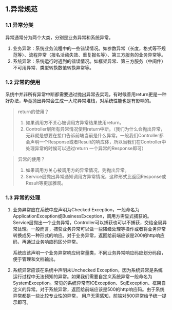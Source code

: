 ## 1.异常规范

### 1.1 异常分类

异常通常分为两个大类，分别是业务异常和系统异常。

1. 业务异常：系统业务流程中的一些错误情况。如参数异常（长度，格式等不规范等）、流程异常（报名活动失效、重复报名等）、第三方服务的业务异常等。
2. 系统异常：系统运行时遇到的错误情况。如框架异常、第三方服务（中间件）不可用异常、类型转换数值转换异常等。



### 1.2 异常的使用

系统中并非所有异常中断都需要通过抛出异常去实现，有时候善用return更是一种好办法，毕竟抛出异常会生成一大坨异常堆栈，对系统性能也是有影响的。

>return的使用？
>
>1. 如果调用方不关心被调用方异常结果使用return。
>2. Controller层所有异常情况使用return中断。（我们为什么会抛出异常，无非就是想要在接口告诉前端当前是什么异常。一般我们Controller都会声明一个Response或者Result的响应体，所以当我们在Controller中处理异常的时候可以通过return 一个异常的Response即可）

>异常的使用？
>
>1. 如果调用方关心被调用方的异常情况，则抛出异常。
>2. Service层抛出异常通知调用方异常情况，这种形式比返回Response或Result等更加雅观。



### 1.3 异常的处理

1. 业务异常应在系统中应声明为Checked Exception，一般命名为ApplicationException或BusinessException，调用方需显式捕获的。Service层抛出一个业务异常，Controller可以捕获也可以不捕获，交给全局异常处理。一般而言，捕获业务异常可以做一些降级处理等操作或者将业务异常转换成另一种形式的响应。对于业务异常，返回给前端应该是200的http响应码，再通过业务响应码区分异常。

   系统应该声明一个业务异常响应码常量类，不同业务异常响应码应划分码段，便于管理和文档输出。

   

2. 系统异常应该在系统中声明未Unchecked Exception，因为系统异常是系统运行过程中无法预知的异常。如果我们需要自定义系统异常一般命名为SystemException。常见的系统异常有IOException、SqlException、框架自定义的异常。对于系统异常，返回给前端应该是500的http响应码。由于系统异常都是一些比较专业性的异常， 用户无需感知，前端对500异常给予统一提示即可。

